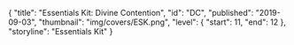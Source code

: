 {
  "title": "Essentials Kit: Divine Contention",
  "id": "DC",
  "published": "2019-09-03",
  "thumbnail": "img/covers/ESK.png",
  "level": {
    "start": 11,
    "end": 12
  },
  "storyline": "Essentials Kit"
}